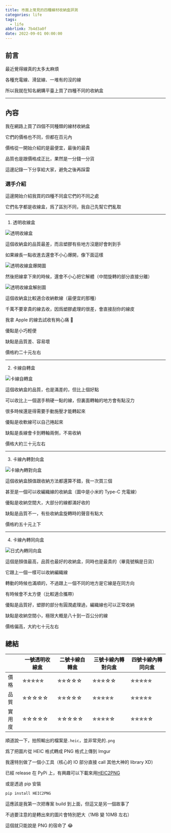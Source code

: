 ```yaml
---
title: 市面上常見的四種線材收納盒評測
categories: life
tags:
  - life
abbrlink: 7b4d3a0f
date: 2022-09-01 00:00:00
---
```


## 前言

最近覺得線真的太多太麻煩

各種充電線、滑鼠線、一堆有的沒的線

所以我就在知名網購平臺上買了四種不同的收納盒

---

<!--more-->

## 內容

我在網路上買了四個不同種類的線材收納盒

它們的價格也不同，但都在百元內

價格從一開始介紹的是最便宜，最後的最貴

品質也是跟價格成正比，果然是一分錢一分貨

這邊記錄一下分享給大家，避免之後再踩雷

### 選手介紹

這邊開始介紹我買的四種不同盒它們的不同之處

它們名字都是收線盒，爲了區別不同，我自己先幫它們亂取

---

1.  透明收線盒

![透明收線盒](https://i.imgur.com/cZdg3zh.jpeg)

這個收納盒的品質最差，而且塑膠有些地方沒磨好會刺到手

如果線長一點收進去還會不小心爆開，像下面這樣

![透明收線盒爆開圖](https://i.imgur.com/S8PyHcg.jpeg)

然後把線拿下來的時候，還會不小心把它解體（中間旋轉的部分直接分離）

![透明收線盒解剖圖](https://i.imgur.com/H0DoGcz.jpeg)

這個收納盒比較適合收納軟線（最便宜的那種）

千萬不要拿貴的線去收，因爲塑膠處理的很差，會直接刮你的線皮

我拿 Apple 的線去試收有夠心痛 🥲

優點是小巧輕便

缺點是品質差、容易壞

價格約二十元左右

---

2.  卡線自轉盒

![卡線自轉盒](https://i.imgur.com/B17zOCc.jpeg)

這個收納盒的品質，也是滿差的，但比上個好點

可以收比上一個選手稍硬一點的線，但裏面轉軸的地方會有點沒力

很多時候還是得需要手動施壓才能轉起來

優點是收軟線可以自己捲起來

缺點是長線會卡到轉軸兩側，不易收納

價格大約三十元左右

---

3. 卡線內轉對向盒

![卡線內轉對向盒](https://i.imgur.com/VrvjH8r.jpeg)

這個收納盒顏值跟收納方法都還算不錯，我一次買三個

甚至是一個可以收編織線的收納盒（圖中是小米的 Type-C 充電線）

優點是收納空間大，大部分的線都滿好收的

缺點是品質不一，有些收納盒旋轉時的聲音有點大

價格約五十元上下

---

4. 卡線內轉同向盒

![日式內轉同向盒](https://i.imgur.com/Zhl7kBI.jpg)

這個是顏值最高，品質也最好的收納盒，同時也是最貴的（畢竟號稱是日貨）

它跟上一個一樣可以收納編織線

轉動的時候也滿順的，不過跟上一個不同的地方是它線是在同方向

有時候會不太方便（比較適合攜帶）

優點是品質好，塑膠的部分有圓潤處理過，編織線也可以正常收納

缺點是收納空間小，極限大概是八十到一百公分的線

價格偏高，大約七十元左右

## 總結

|        | 一號透明收線盒 | 二號卡線自轉盒 | 三號卡線內轉對向盒 | 四號卡線內轉同向盒 |
| ------ | -------------- | -------------- | ------------------ | ------------------ |
| 價格   | ✯✯✯✯✯          | ✯✯☆☆☆          | ✯✯✯☆☆              | ✯✯✯✯✯              |
| 品質   | ✯☆☆☆☆          | ✯✯☆☆☆          | ✯✯✯✯✯              | ✯✯✯✯✯              |
| 實用度 | ✯☆☆☆☆          | ✯☆☆☆☆          | ✯✯✯✯☆              | ✯✯✯✯☆              |

順道說一下，拍照輸出的檔案是`.heic`，並非常見的`.png`

爲了把圖片從 HEIC 格式轉成 PNG 格式上傳到 Imgur

我還特別做了一個小工具（核心的 IO 部分直接 call 其他大神的 library XD）

已經 release 在 PyPi 上，有興趣可以下載來用[HEIC2PNG](https://pypi.org/project/HEIC2PNG/)

或是透過 pip 安裝

```bash
pip install HEIC2PNG
```

這應該是我第一次把專案 build 到上面，但這又是另一個故事了

不過要注意的是轉出來的圖片會特別肥大（1MB 變 10MB 左右）

這個就只能說是 PNG 的宿命了 😂
